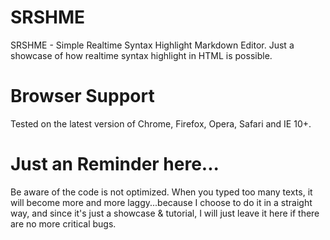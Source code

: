 # SRSHME
SRSHME - Simple Realtime Syntax Highlight Markdown Editor. Just a showcase of how realtime syntax highlight in HTML is possible.

# Browser Support
Tested on the latest version of Chrome, Firefox, Opera, Safari and IE 10+.

# Just an Reminder here...
Be aware of the code is not optimized. When you typed too many texts, 
it will become more and more laggy...because I choose to do it in a straight way,
and since it's just a showcase & tutorial, I will just leave it here if there are no more critical bugs.

